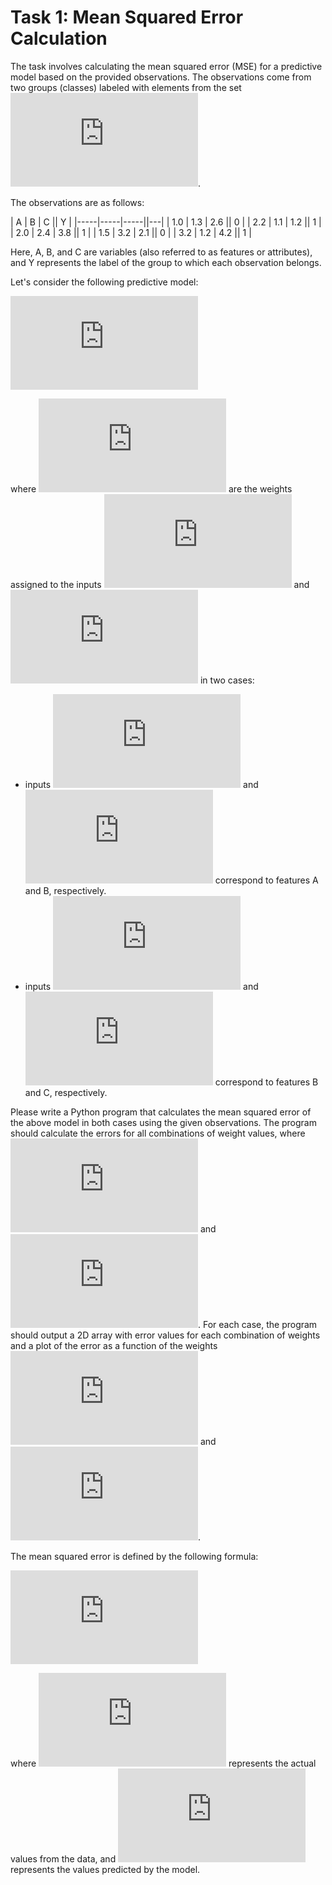 # Task 1: Mean Squared Error Calculation

The task involves calculating the mean squared error (MSE) for a predictive model based on the provided observations. The observations come from two groups (classes) labeled with elements from the set ![equation](https://latex.codecogs.com/svg.latex?%5Cmathcal%7BG%7D%20%3D%20%5C%7B0%2C1%5C%7D).

The observations are as follows:

|  A  |  B  |  C  || Y |
|-----|-----|-----||---|
| 1.0 | 1.3 | 2.6 || 0 |
| 2.2 | 1.1 | 1.2 || 1 |
| 2.0 | 2.4 | 3.8 || 1 |
| 1.5 | 3.2 | 2.1 || 0 |
| 3.2 | 1.2 | 4.2 || 1 |

Here, A, B, and C are variables (also referred to as features or attributes), and Y represents the label of the group to which each observation belongs.

Let's consider the following predictive model:

![equation](https://latex.codecogs.com/svg.latex?M_%5Cmathbf%7Bw%7D%28x_0%2Cx_1%29%20%3D%20%5Cfrac%7B1%7D%7B1%2Be%5E%7B-%28w_0x_0%2Bw_1x_1%29%7D%7D)

where ![equation](https://latex.codecogs.com/svg.latex?%5Cmathbf%7Bw%7D%20%3D%20%28w_0%2C%20w_1%29) are the weights assigned to the inputs ![equation](https://latex.codecogs.com/svg.latex?x_0) and ![equation](https://latex.codecogs.com/svg.latex?x_1) in two cases:
* inputs ![equation](https://latex.codecogs.com/svg.latex?x_0) and ![equation](https://latex.codecogs.com/svg.latex?x_1) correspond to features A and B, respectively.
* inputs ![equation](https://latex.codecogs.com/svg.latex?x_0) and ![equation](https://latex.codecogs.com/svg.latex?x_1) correspond to features B and C, respectively.

Please write a Python program that calculates the mean squared error of the above model in both cases using the given observations. The program should calculate the errors for all combinations of weight values, where ![equation](https://latex.codecogs.com/svg.latex?w_0%20%5Cin%20%5B0%2C%200.1%2C%200.2%2C%20...%2C%201%5D) and ![equation](https://latex.codecogs.com/svg.latex?w_1%20%5Cin%20%5B2%2C%202.1%2C%202.2%2C%20...%2C%203%5D). For each case, the program should output a 2D array with error values for each combination of weights and a plot of the error as a function of the weights ![equation](https://latex.codecogs.com/svg.latex?w_0) and ![equation](https://latex.codecogs.com/svg.latex?w_1).

The mean squared error is defined by the following formula:

![equation](https://latex.codecogs.com/svg.latex?MSE%20%3D%20%5Cfrac%7B1%7D%7Bn%7D%5Csum_%7Bi%3D1%7D%5E%7Bn%7D%28y_i%20-%20%5Chat%20y_i%29%5E2)

where ![equation](https://latex.codecogs.com/svg.latex?y_i) represents the actual values from the data, and ![equation](https://latex.codecogs.com/svg.latex?%5Chat%20y_i) represents the values predicted by the model.